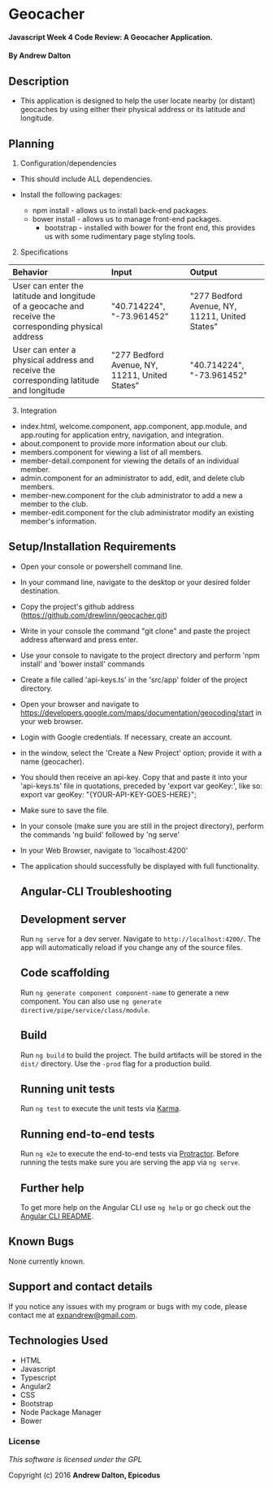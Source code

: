 # Geocacher

#### Javascript Week 4 Code Review: A Geocacher Application.

#### By **Andrew Dalton**

## Description
  * This application is designed to help the user locate nearby (or distant) geocaches by using either their physical address or its latitude and longitude.

## Planning

1. Configuration/dependencies
  * This should include ALL dependencies.

  * Install the following packages:
    * npm install - allows us to install back-end packages.
    * bower install - allows us to manage front-end packages.
        * bootstrap - installed with bower for the front end, this provides us with some rudimentary page styling tools.

  2. Specifications

  | Behavior | Input | Output |
  | :--------| :---- | :------|
  | User can enter the latitude and longitude of a geocache and receive the corresponding physical address | "40.714224", "-73.961452" | "277 Bedford Avenue, NY, 11211, United States" |
  | User can enter a physical address and receive the corresponding latitude and longitude | "277 Bedford Avenue, NY, 11211, United States" | "40.714224", "-73.961452" |

3. Integration
  * index.html, welcome.component, app.component, app.module, and app.routing for application entry, navigation, and integration.
  * about.component to provide more information about our club.
  * members.component for viewing a list of all members.
  * member-detail.component for viewing the details of an individual member.
  * admin.component for an administrator to add, edit, and delete club members.
  * member-new.component for the club administrator to add a new a member to the club.
  * member-edit.component for the club administrator modify an existing member's information.

## Setup/Installation Requirements

* Open your console or powershell command line.
* In your command line, navigate to the desktop or your desired folder destination.
* Copy the project's github address (https://github.com/drewlinn/geocacher.git)
* Write in your console the command "git clone" and paste the project address afterward and press enter.
* Use your console to navigate to the project directory and perform 'npm install' and 'bower install' commands
* Create a file called 'api-keys.ts' in the 'src/app' folder of the project directory.
* Open your browser and navigate to https://developers.google.com/maps/documentation/geocoding/start in your web browser.
* Login with Google credentials. If necessary, create an account.
* in the window, select the 'Create a New Project' option; provide it with a name (geocacher).
* You should then receive an api-key. Copy that and paste it into your 'api-keys.ts' file in quotations, preceded by 'export var geoKey:', like so:
  export var geoKey: "{YOUR-API-KEY-GOES-HERE}";

* Make sure to save the file.
* In your console (make sure you are still in the project directory), perform the commands 'ng build' followed by 'ng serve'
* In your Web Browser, navigate to 'localhost:4200'
* The application should successfully be displayed with full functionality.

  ## Angular-CLI Troubleshooting
    ## Development server

    Run `ng serve` for a dev server. Navigate to `http://localhost:4200/`. The app will automatically reload if you change any of the source files.

    ## Code scaffolding

    Run `ng generate component component-name` to generate a new component. You can also use `ng generate directive/pipe/service/class/module`.

    ## Build

    Run `ng build` to build the project. The build artifacts will be stored in the `dist/` directory. Use the `-prod` flag for a production build.

    ## Running unit tests

    Run `ng test` to execute the unit tests via [Karma](https://karma-runner.github.io).

    ## Running end-to-end tests

    Run `ng e2e` to execute the end-to-end tests via [Protractor](http://www.protractortest.org/).
    Before running the tests make sure you are serving the app via `ng serve`.

    ## Further help

    To get more help on the Angular CLI use `ng help` or go check out the [Angular CLI README](https://github.com/angular/angular-cli/blob/master/README.md).

## Known Bugs

None currently known.

## Support and contact details

If you notice any issues with my program or bugs with my code, please contact me at expandrew@gmail.com.

## Technologies Used

  * HTML
  * Javascript
  * Typescript
  * Angular2
  * CSS
  * Bootstrap
  * Node Package Manager
  * Bower

### License

*This software is licensed under the GPL*

Copyright (c) 2016 **Andrew Dalton, Epicodus**
